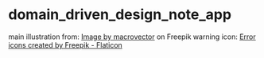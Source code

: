 # domain_driven_design_note_app
main illustration from: <a href="https://www.freepik.com/free-vector/brainstorm-team-work-composition-with-character-girl-holding-rolled-drafts-big-pencil-illustration_17348006.htm#page=2&query=person%20illustration%20writing&position=12&from_view=search&track=ais">Image by macrovector</a> on Freepik
warning icon: <a href="https://www.flaticon.com/free-icons/error" title="error icons">Error icons created by Freepik - Flaticon</a>

